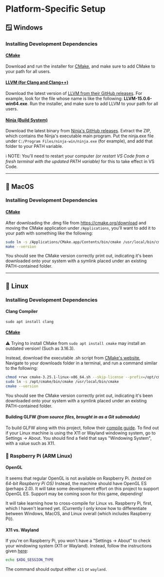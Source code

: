 # Platform-Specific Setup

## :window: Windows
### Installing Development Dependencies
#### [CMake](https://cmake.org)
Download and run the installer for [CMake](https://cmake.org/download), and make sure to add CMake to your path for all users.

#### [LLVM (for Clang and Clang++)](https://releases.llvm.org/download.html)
Download the latest version of [LLVM from their GitHub releases](https://github.com/llvm/llvm-project/releases).
For example, look for the file whose name is like the following: **LLVM-15.0.6-win64.exe**.
Run the installer, and make sure to add LLVM to your path for all users.

#### [Ninja (Build System)](https://ninja-build.org/)
Download the latest binary from [Ninja's GitHub releases](https://github.com/ninja-build/ninja/releases).
Extract the ZIP, which contains the Ninja's executable main program.
Put the ninja.exe file under `C:/Program Files/ninja-win/ninja.exe` (for example), and add that folder to your PATH variable.

:information_source: NOTE: You'll need to restart your computer _(or restart VS Code from a fresh terminal with the updated PATH variable)_ for this to take effect in VS Code.


---


## :apple: MacOS
### Installing Development Dependencies
#### [CMake](https://cmake.org)
After downloading the .dmg file from https://cmake.org/download and moving the CMake application under `/Applications`, you'll want to add it to your path with something like the following:

```sh
sudo ln -s /Applications/CMake.app/Contents/bin/cmake /usr/local/bin/cmake
make --version
```

You should see the CMake version correctly print out, indicating it's been downloaded onto your system with a symlink placed under an existing PATH-contained folder.


---


## :penguin: Linux
### Installing Development Dependencies
#### Clang Compiler
`sudo apt install clang`

#### [CMake](https://cmake.org)
:warning: Trying to install CMake from `sudo apt install cmake` may install an outdated version! (Such as 3.16.3).

Instead, download the executable .sh script from [CMake's website](https://cmake.org/download),
Navigate to your downloads folder in a terminal, and run a command similar to the following:

```sh
chmod +rwx cmake-3.25.1-linux-x86_64.sh --skip-license --prefix=/opt/cmake
sudo ln -s /opt/cmake/bin/cmake /usr/local/bin/cmake
cmake --version
```

You should see the CMake version correctly print out, indicating it's been downloaded onto your system with a symlink placed under an existing PATH-contained folder.

#### Building GLFW _(from source files, brought in as a Git submodule)_
To build GLFW along with this project, follow their [compile guide](https://www.glfw.org/docs/latest/compile_guide.html). To find out if your Linux machine is using the X11 or Wayland windowing system, go to Settings -> About. You should find a field that says "Windowing System", with a value such as X11.

### :strawberry: Raspberry Pi (ARM Linux)
#### OpenGL
It seems that regular OpenGL is not available on Raspberry Pi. _(tested on 64-bit Raspberry Pi OS)_
Instead, the machine should have OpenGL ES (perhaps 2.0). It will take some development effort on this project to support OpenGL ES. Support may be coming soon for this game, depending!

It will take learning how to cross-compile for Linux vs. Raspberry Pi, first, which I haven't learned yet. (Currently I only know how to differentiate between Windows, MacOS, and Linux overall (which includes Raspberry Pi)).

#### X11 vs. Wayland
If you're on Raspberry Pi, you won't have a "Settings -> About" to check your windowing system (X11 or Wayland).
Instead, follow the instructions given [here](https://itsfoss.com/check-wayland-or-xorg):

```sh
echo $XDG_SESSION_TYPE
```

The command should output either `x11` or `wayland`.